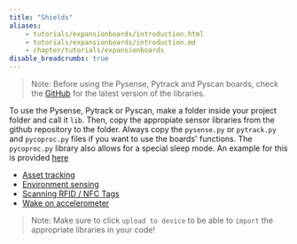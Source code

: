 ```yaml
---
title: "Shields"
aliases:
    - tutorials/expansionboards/introduction.html
    - tutorials/expansionboards/introduction.md
    - chapter/tutorials/expansionboards
disable_breadcrumbs: true
---
```


>Note: Before using the Pysense, Pytrack and Pyscan boards, check the [GitHub](https://github.com/pycom/pycom-libraries) for the latest version of the libraries.

To use the Pysense, Pytrack or Pyscan, make a folder inside your project folder and call it `lib`. Then, copy the appropiate sensor libraries from the github repository to the folder. Always copy the `pysense.py` or `pytrack.py` and `pycoproc.py` files if you want to use the boards' functions. The `pycoproc.py` library also allows for a special sleep mode. An example for this is provided [here](sleep/)

* [Asset tracking](tracking/)
* [Environment sensing](sensing/)
* [Scanning RFID / NFC Tags](scanning/)
* [Wake on accelerometer](pysleep/)




>Note: Make sure to click `upload to device` to be able to `import` the appropriate libraries in your code!
